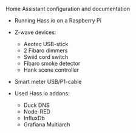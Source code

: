 Home Assistant configuration and documentation

- Running Hass.io on a Raspberry Pi

- Z-wave devices:
  - Aeotec USB-stick
  - 2 Fibaro dimmers
  - Swiid cord switch
  - Fibaro smoke detector
  - Hank scene controller

- Smart meter USB/P1-cable

- Used Hass.io addons:
  - Duck DNS
  - Node-RED
  - InfluxDb
  - Grafiana Multiarch

